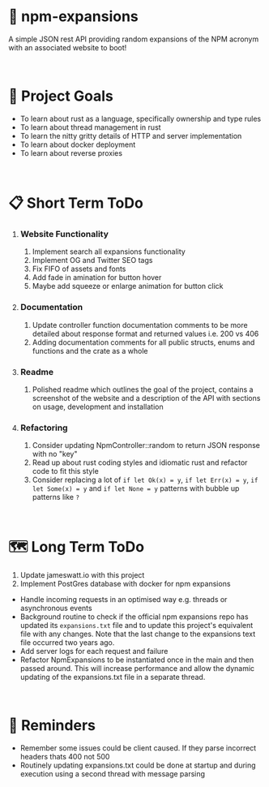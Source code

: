 # 💬 npm-expansions

<!-- ![](https://img.shields.io/github/license/Hiccup246/npm-expansions)
![](https://img.shields.io/github/languages/code-size/Hiccup246/npm-expansions) -->

A simple JSON rest API providing random expansions of the NPM acronym with an associated website to boot!

<br>

# 🧭 Project Goals
- To learn about rust as a language, specifically ownership and type rules
- To learn about thread management in rust
- To learn the nitty gritty details of HTTP and server implementation
- To learn about docker deployment
- To learn about reverse proxies

<br>

# 📋 Short Term ToDo
1. ### Website Functionality
    1. Implement search all expansions functionality
    3. Implement OG and Twitter SEO tags
    4. Fix FIFO of assets and fonts
    5. Add fade in amination for button hover
    6. Maybe add squeeze or enlarge animation for button click
2. ### Documentation
    1. Update controller function documentation comments to be more detailed about response format and returned values i.e. 200 vs 406
    2. Adding documentation comments for all public structs, enums and functions and the crate as a whole
3. ### Readme
    1. Polished readme which outlines the goal of the project, contains a screenshot of the website and a description of the API with sections on usage, development and installation
4. ### Refactoring
    1. Consider updating NpmController::random to return JSON response with no "key"
    2. Read up about rust coding styles and idiomatic rust and refactor code to fit this style
    3. Consider replacing a lot of `if let Ok(x) = y`, `if let Err(x) = y`, `if let Some(x) = y` and `if let None = y` patterns
    with bubble up patterns like `?`
<br>

# 🗺️ Long Term ToDo
1. Update jameswatt.io with this project
2. Implement PostGres database with docker for npm expansions
- Handle incoming requests in an optimised way e.g. threads or asynchronous events
- Background routine to check if the official npm expansions repo has updated its `expansions.txt` file and to update this project's equivalent file with any changes. Note that the last change to the expansions text file occurred two years ago.
- Add server logs for each request and failure
- Refactor NpmExpansions to be instantiated once in the main and then passed around. This will increase performance
  and allow the dynamic updating of the expansions.txt file in a separate thread.

<br>

# 💭 Reminders
- Remember some issues could be client caused. If they parse incorrect headers thats 400 not 500
- Routinely updating expansions.txt could be done at startup and during execution using a second thread with message parsing